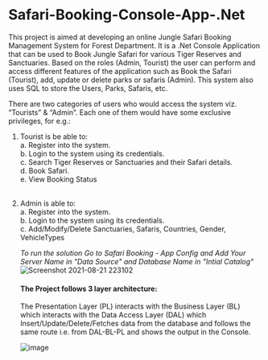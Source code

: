 # Safari-Booking-Console-App-.Net
This project is aimed at developing an online Jungle Safari Booking Management System for Forest Department. It is a .Net Console Application that can be used to Book Jungle Safari for various Tiger Reserves and Sanctuaries. Based on the roles (Admin, Tourist) the user can perform and access different features of the application such as Book the Safari (Tourist), add, update or delete parks or safaris (Admin). This system also uses SQL to store the Users, Parks, Safaris, etc.
<br />

There are two categories of users who would access the system viz. “Tourists” & “Admin”. Each one of them would have some exclusive privileges, for e.g.:
<br />
1. Tourist is be able to:
    <br />
    a. Register into the system.
    <br />
    b. Login to the system using its credentials.
    <br />
    c. Search Tiger Reserves or Sanctuaries and their Safari details.
    <br />
    d. Book Safari.
    <br />
    e. View Booking Status
    <br />
    <br/>
2. Admin is able to:
    <br />
    a. Register into the system.
    <br />
    b. Login to the system using its credentials.
    <br />
    c. Add/Modify/Delete Sanctuaries, Safaris, Countries, Gender, VehicleTypes
    <br />
    
    
   *To run the solution Go to Safari Booking - App Config and Add Your Server Name in "Data Source" and Database Name in "Intial Catalog"*
   ![Screenshot 2021-08-21 223102](https://user-images.githubusercontent.com/42665547/130329479-a6c5a398-7991-4401-8c31-72aaea2f1449.png)

   
    
    #### The Project follows 3 layer architecture:
    The Presentation Layer (PL) interacts with the Business Layer (BL) which interacts with the Data Access Layer (DAL) which Insert/Update/Delete/Fetches data from the database and follows the same route i.e. from DAL-BL-PL and shows the output in the Console.
    
    ![image](https://user-images.githubusercontent.com/42665547/130329187-16ff290e-fd9b-478f-a737-2769d7edb179.png)

    
